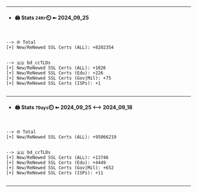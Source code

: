 

---
- #### 🖨️ **Stats** `24Hr`⏲️ ➼ 2024_09_25
```console


--> 🌐 Total
[+] New/ReNewed SSL Certs (ALL): +8202354


--> 🇧🇩 bd_ccTLDs
[+] New/ReNewed SSL Certs (ALL): +1026
[+] New/ReNewed SSL Certs (Edu): +226
[+] New/ReNewed SSL Certs (Gov|Mil): +75
[+] New/ReNewed SSL Certs (ISPs): +1


```

---
- #### 🖨️ **Stats** `7Days`⏲️ ➼ 2024_09_25 <--> 2024_09_18
```console


--> 🌐 Total
[+] New/ReNewed SSL Certs (ALL): +95066219


--> 🇧🇩 bd_ccTLDs
[+] New/ReNewed SSL Certs (ALL): +13746
[+] New/ReNewed SSL Certs (Edu): +4449
[+] New/ReNewed SSL Certs (Gov|Mil): +652
[+] New/ReNewed SSL Certs (ISPs): +11


```

---

